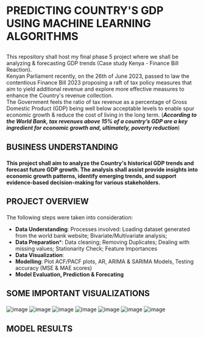 # <p>PREDICTING COUNTRY'S GDP USING MACHINE LEARNING ALGORITHMS<p>

This repository shall host my final phase 5 project where we shall be analyzing & forecasting GDP trends (Case study Kenya - Finance Bill Reaction).\
Kenyan Parliament recently, on the 26th of June 2023, passed to law the contentious Finance Bill 2023 proposing a raft of tax policy measures that aim to yield additional revenue and explore more effective measures to enhance the Country's revenue collection.\
The Government feels the ratio of tax revenue as a percentage of Gross Domestic Product (GDP) being well below acceptable levels to enable spur economic growth & reduce the cost of living in the long term. (***According to the World Bank, tax revenues above 15% of a country’s GDP are a key ingredient for economic growth and, ultimately, poverty reduction***)

## <p>BUSINESS UNDERSTANDING<p>

**This project shall aim to analyze the Country's historical GDP trends and forecast future GDP growth. The analysis shall assist provide insights into economic growth patterns, identify emerging trends, and support evidence-based decision-making for various stakeholders.**

## <p>PROJECT OVERVIEW<p>

The following steps were taken into consideration:
- **Data Understanding**: Processes involved: Loading dataset generated from the world bank website; Bivariate/Multivariate analysis;
- **Data Preparation***: Data cleaning; Removing Duplicates; Dealing with missing values; Stationarity Check; Feature Importances
- **Data Visualization**:
- **Modelling**: Plot ACF/PACF plots, AR, ARIMA & SARIMA Models, Testing accuracy (MSE & MAE scores)
- **Model Evaluation, Prediction & Forecating**

## <p>SOME IMPORTANT VISUALIZATIONS<p>

![image](https://github.com/MarvinAgumba/TIME-SERIES-MODELLING/assets/122484885/d371e747-0a44-4979-b967-0ee6d143be65)  ![image](https://github.com/MarvinAgumba/TIME-SERIES-MODELLING/assets/122484885/6ab038e6-2e4f-4d88-a970-764338681a74)  ![image](https://github.com/MarvinAgumba/TIME-SERIES-MODELLING/assets/122484885/313dbaf5-abe1-4d3c-b839-bc07120026bd)  ![image](https://github.com/MarvinAgumba/TIME-SERIES-MODELLING/assets/122484885/d00f2ed5-5f03-44ef-9585-76a1cc24ab1d) ![image](https://github.com/MarvinAgumba/TIME-SERIES-MODELLING/assets/122484885/7427d4cd-71be-4206-8347-72a84843cd07)  ![image](https://github.com/MarvinAgumba/TIME-SERIES-MODELLING/assets/122484885/9875a5ab-f076-4e81-82ee-f9e5aac81224)  ![image](https://github.com/MarvinAgumba/TIME-SERIES-MODELLING/assets/122484885/624896ce-9ce5-4cc8-8bbe-6c294ffa5391)

## <p>MODEL RESULTS<p>
